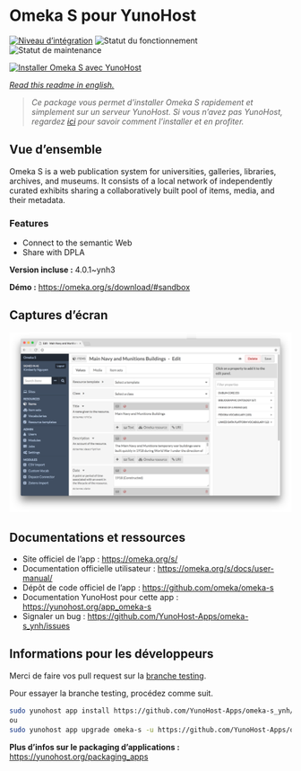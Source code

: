 <!--
N.B.: This README was automatically generated by https://github.com/YunoHost/apps/tree/master/tools/README-generator
It shall NOT be edited by hand.
-->

# Omeka S pour YunoHost

[![Niveau d’intégration](https://dash.yunohost.org/integration/omeka-s.svg)](https://dash.yunohost.org/appci/app/omeka-s) ![Statut du fonctionnement](https://ci-apps.yunohost.org/ci/badges/omeka-s.status.svg) ![Statut de maintenance](https://ci-apps.yunohost.org/ci/badges/omeka-s.maintain.svg)

[![Installer Omeka S avec YunoHost](https://install-app.yunohost.org/install-with-yunohost.svg)](https://install-app.yunohost.org/?app=omeka-s)

*[Read this readme in english.](./README.md)*

> *Ce package vous permet d’installer Omeka S rapidement et simplement sur un serveur YunoHost.
Si vous n’avez pas YunoHost, regardez [ici](https://yunohost.org/#/install) pour savoir comment l’installer et en profiter.*

## Vue d’ensemble

Omeka S is a web publication system for universities, galleries, libraries, archives, and museums. It consists of a local network of independently curated exhibits sharing a collaboratively built pool of items, media, and their metadata.

### Features

- Connect to the semantic Web
- Share with DPLA

**Version incluse :** 4.0.1~ynh3

**Démo :** https://omeka.org/s/download/#sandbox

## Captures d’écran

![Capture d’écran de Omeka S](./doc/screenshots/omeka-s.png)

## Documentations et ressources

* Site officiel de l’app : <https://omeka.org/s/>
* Documentation officielle utilisateur : <https://omeka.org/s/docs/user-manual/>
* Dépôt de code officiel de l’app : <https://github.com/omeka/omeka-s>
* Documentation YunoHost pour cette app : <https://yunohost.org/app_omeka-s>
* Signaler un bug : <https://github.com/YunoHost-Apps/omeka-s_ynh/issues>

## Informations pour les développeurs

Merci de faire vos pull request sur la [branche testing](https://github.com/YunoHost-Apps/omeka-s_ynh/tree/testing).

Pour essayer la branche testing, procédez comme suit.

``` bash
sudo yunohost app install https://github.com/YunoHost-Apps/omeka-s_ynh/tree/testing --debug
ou
sudo yunohost app upgrade omeka-s -u https://github.com/YunoHost-Apps/omeka-s_ynh/tree/testing --debug
```

**Plus d’infos sur le packaging d’applications :** <https://yunohost.org/packaging_apps>